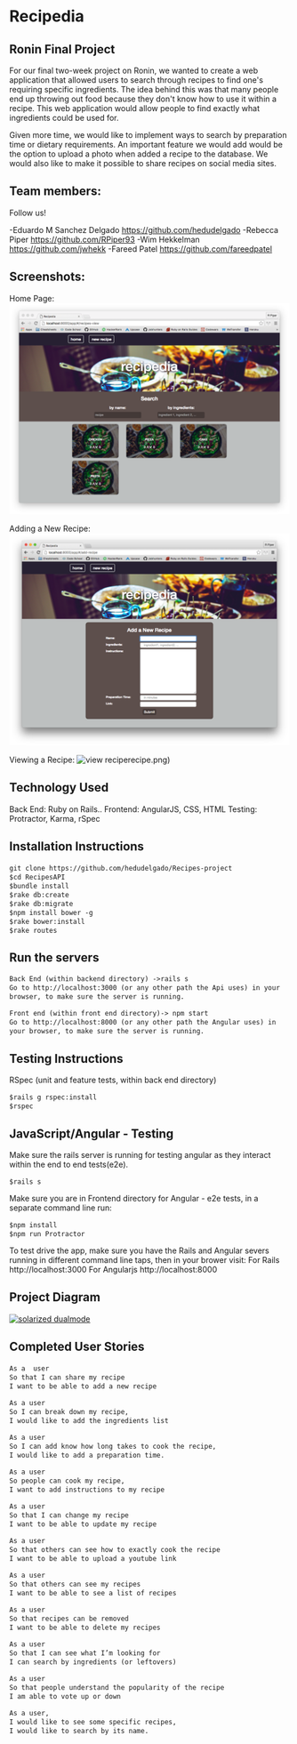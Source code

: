 Recipedia
==============

Ronin Final Project
-------------

For our final two-week project on Ronin, we wanted to create a web application that allowed users to search through recipes to find one's requiring specific ingredients. The idea behind this was that many people end up throwing out food because they don't know how to use it within a recipe. This web application would allow people to find exactly what ingredients could be used for.

Given more time, we would like to implement ways to search by preparation time or dietary requirements. An important feature we would add would be the option to upload a photo when added a recipe to the database. We would also like to make it possible to share recipes on social media sites.

Team members:
-------------

Follow us!

-Eduardo M Sanchez Delgado https://github.com/hedudelgado
-Rebecca Piper https://github.com/RPiper93
-Wim Hekkelman https://github.com/jwhekk
-Fareed Patel https://github.com/fareedpatel

Screenshots:
---------------

Home Page:
![homepage](/screencaps/homepage.png)

Adding a New Recipe:
![add a recipe](/screencaps/add_recipe.png)

Viewing a Recipe:
![view recipe](/screecaps/view)recipe.png)

Technology Used
---------------
Back End: Ruby on Rails..
Frontend: AngularJS, CSS, HTML
Testing: Protractor, Karma, rSpec

Installation Instructions
-------------------------
```
git clone https://github.com/hedudelgado/Recipes-project
$cd RecipesAPI
$bundle install
$rake db:create
$rake db:migrate
$npm install bower -g
$rake bower:install
$rake routes
```

Run the servers
---------------

```
Back End (within backend directory) ->rails s
Go to http://localhost:3000 (or any other path the Api uses) in your browser, to make sure the server is running.
```
```
Front end (within front end directory)-> npm start
Go to http://localhost:8000 (or any other path the Angular uses) in your browser, to make sure the server is running.
```



Testing Instructions
--------------------

RSpec (unit and feature tests, within back end directory)

```
$rails g rspec:install
$rspec
```

JavaScript/Angular - Testing
-----------------------------

Make sure the rails server is running for testing angular as they interact within the end to end tests(e2e).
```
$rails s
```

Make sure you are in Frontend directory for Angular - e2e tests, in a separate command line run:
```
$npm install
$npm run Protractor
```

To test drive the app, make sure you have the Rails and Angular severs running in different command line taps, then in your brower visit: For Rails http://localhost:3000 For Angularjs http://localhost:8000


Project Diagram
---------------

[![solarized dualmode](https://github.com/hedudelgado/Recipes-project/blob/master/diagram.png)](#features)

Completed User Stories
------------
```
As a  user
So that I can share my recipe
I want to be able to add a new recipe
```
```
As a user
So I can break down my recipe,
I would like to add the ingredients list
```
```
As a user
So I can add know how long takes to cook the recipe,
I would like to add a preparation time.
```
```
As a user
So people can cook my recipe,
I want to add instructions to my recipe
```
```
As a user
So that I can change my recipe
I want to be able to update my recipe
```
```
As a user
So that others can see how to exactly cook the recipe
I want to be able to upload a youtube link
```
```
As a user
So that others can see my recipes
I want to be able to see a list of recipes
```
```
As a user
So that recipes can be removed
I want to be able to delete my recipes
```
```
As a user
So that I can see what I’m looking for
I can search by ingredients (or leftovers)
```
```
As a user
So that people understand the popularity of the recipe
I am able to vote up or down
```
```
As a user,
I would like to see some specific recipes,
I would like to search by its name.
```